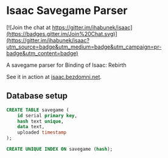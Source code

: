 Isaac Savegame Parser
=====================

[![Join the chat at https://gitter.im/ihabunek/isaac](https://badges.gitter.im/Join%20Chat.svg)](https://gitter.im/ihabunek/isaac?utm_source=badge&utm_medium=badge&utm_campaign=pr-badge&utm_content=badge)

A savegame parser for Binding of Isaac: Rebirth

See it in action at [isaac.bezdomni.net](http://isaac.bezdomni.net/).

Database setup
--------------

```sql
CREATE TABLE savegame (
    id serial primary key,
    hash text unique,
    data text,
    uploaded timestamp
);

CREATE UNIQUE INDEX ON savegame (hash);
```


